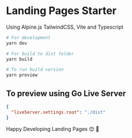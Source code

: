 # Landing Pages Starter
Using Alpine.js TailwindCSS, Vite and Typescript

```bash
# For development 
yarn dev

# For build to dist folder
yarn build

# To run build version
yarn preview 

```

## To preview using Go Live Server 
```json
{
  "liveServer.settings.root": "./dist"
}
```

Happy Developing Landing Pages :blush: :clap:

